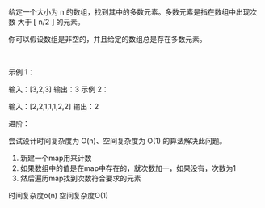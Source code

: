给定一个大小为 n 的数组，找到其中的多数元素。多数元素是指在数组中出现次数 大于 ⌊ n/2 ⌋ 的元素。

你可以假设数组是非空的，并且给定的数组总是存在多数元素。

 

示例 1：

输入：[3,2,3]
输出：3
示例 2：

输入：[2,2,1,1,1,2,2]
输出：2
 

进阶：

尝试设计时间复杂度为 O(n)、空间复杂度为 O(1) 的算法解决此问题。

1. 新建一个map用来计数
2. 如果数组中的值是在map中存在的，就次数加一，如果没有，次数为1
3. 然后遍历map找到次数符合要求的元素

时间复杂度o(n)
空间复杂度O(1)